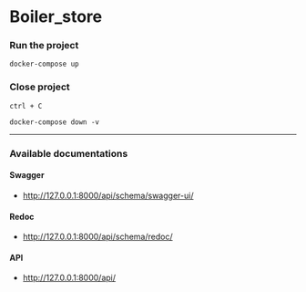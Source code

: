 # Boiler_store

### Run the project
```commandline
docker-compose up
```

### Close project
```
ctrl + C
```
```commandline
docker-compose down -v
```
***
### Available documentations
#### Swagger
- http://127.0.0.1:8000/api/schema/swagger-ui/

#### Redoc
- http://127.0.0.1:8000/api/schema/redoc/

#### API
- http://127.0.0.1:8000/api/
